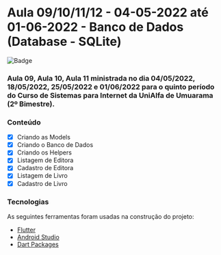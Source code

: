 # Aula 09/10/11/12 - 04-05-2022 até 01-06-2022 - Banco de Dados (Database - SQLite)

![Badge](https://img.shields.io/badge/Marcos%20Dias%20Vendramini-Flutter-blue)

### Aula 09, Aula 10, Aula 11 ministrada no dia 04/05/2022, 18/05/2022, 25/05/2022 e 01/06/2022 para o quinto período do Curso de Sistemas para Internet da UniAlfa de Umuarama (2º Bimestre).

### Conteúdo

- [x] Criando as Models
- [x] Criando o Banco de Dados
- [x] Criando os Helpers
- [x] Listagem de Editora
- [x] Cadastro de Editora
- [x] Listagem de Livro
- [x] Cadastro de Livro

### Tecnologias

As seguintes ferramentas foram usadas na construção do projeto:

- [Flutter](https://flutter.dev/)
- [Android Studio](https://developer.android.com/studio)
- [Dart Packages](https://pub.dev/)